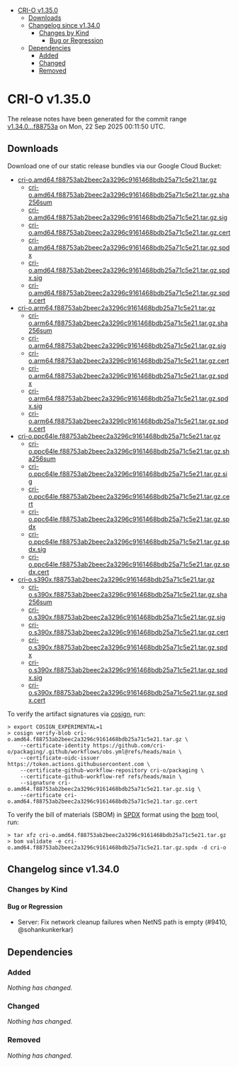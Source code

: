 - [CRI-O v1.35.0](#cri-o-v1350)
  - [Downloads](#downloads)
  - [Changelog since v1.34.0](#changelog-since-v1340)
    - [Changes by Kind](#changes-by-kind)
      - [Bug or Regression](#bug-or-regression)
  - [Dependencies](#dependencies)
    - [Added](#added)
    - [Changed](#changed)
    - [Removed](#removed)

# CRI-O v1.35.0

The release notes have been generated for the commit range
[v1.34.0...f88753a](https://github.com/cri-o/cri-o/compare/v1.34.0...v1.35.0) on Mon, 22 Sep 2025 00:11:50 UTC.

## Downloads

Download one of our static release bundles via our Google Cloud Bucket:

- [cri-o.amd64.f88753ab2beec2a3296c9161468bdb25a71c5e21.tar.gz](https://storage.googleapis.com/cri-o/artifacts/cri-o.amd64.f88753ab2beec2a3296c9161468bdb25a71c5e21.tar.gz)
  - [cri-o.amd64.f88753ab2beec2a3296c9161468bdb25a71c5e21.tar.gz.sha256sum](https://storage.googleapis.com/cri-o/artifacts/cri-o.amd64.f88753ab2beec2a3296c9161468bdb25a71c5e21.tar.gz.sha256sum)
  - [cri-o.amd64.f88753ab2beec2a3296c9161468bdb25a71c5e21.tar.gz.sig](https://storage.googleapis.com/cri-o/artifacts/cri-o.amd64.f88753ab2beec2a3296c9161468bdb25a71c5e21.tar.gz.sig)
  - [cri-o.amd64.f88753ab2beec2a3296c9161468bdb25a71c5e21.tar.gz.cert](https://storage.googleapis.com/cri-o/artifacts/cri-o.amd64.f88753ab2beec2a3296c9161468bdb25a71c5e21.tar.gz.cert)
  - [cri-o.amd64.f88753ab2beec2a3296c9161468bdb25a71c5e21.tar.gz.spdx](https://storage.googleapis.com/cri-o/artifacts/cri-o.amd64.f88753ab2beec2a3296c9161468bdb25a71c5e21.tar.gz.spdx)
  - [cri-o.amd64.f88753ab2beec2a3296c9161468bdb25a71c5e21.tar.gz.spdx.sig](https://storage.googleapis.com/cri-o/artifacts/cri-o.amd64.f88753ab2beec2a3296c9161468bdb25a71c5e21.tar.gz.spdx.sig)
  - [cri-o.amd64.f88753ab2beec2a3296c9161468bdb25a71c5e21.tar.gz.spdx.cert](https://storage.googleapis.com/cri-o/artifacts/cri-o.amd64.f88753ab2beec2a3296c9161468bdb25a71c5e21.tar.gz.spdx.cert)
- [cri-o.arm64.f88753ab2beec2a3296c9161468bdb25a71c5e21.tar.gz](https://storage.googleapis.com/cri-o/artifacts/cri-o.arm64.f88753ab2beec2a3296c9161468bdb25a71c5e21.tar.gz)
  - [cri-o.arm64.f88753ab2beec2a3296c9161468bdb25a71c5e21.tar.gz.sha256sum](https://storage.googleapis.com/cri-o/artifacts/cri-o.arm64.f88753ab2beec2a3296c9161468bdb25a71c5e21.tar.gz.sha256sum)
  - [cri-o.arm64.f88753ab2beec2a3296c9161468bdb25a71c5e21.tar.gz.sig](https://storage.googleapis.com/cri-o/artifacts/cri-o.arm64.f88753ab2beec2a3296c9161468bdb25a71c5e21.tar.gz.sig)
  - [cri-o.arm64.f88753ab2beec2a3296c9161468bdb25a71c5e21.tar.gz.cert](https://storage.googleapis.com/cri-o/artifacts/cri-o.arm64.f88753ab2beec2a3296c9161468bdb25a71c5e21.tar.gz.cert)
  - [cri-o.arm64.f88753ab2beec2a3296c9161468bdb25a71c5e21.tar.gz.spdx](https://storage.googleapis.com/cri-o/artifacts/cri-o.arm64.f88753ab2beec2a3296c9161468bdb25a71c5e21.tar.gz.spdx)
  - [cri-o.arm64.f88753ab2beec2a3296c9161468bdb25a71c5e21.tar.gz.spdx.sig](https://storage.googleapis.com/cri-o/artifacts/cri-o.arm64.f88753ab2beec2a3296c9161468bdb25a71c5e21.tar.gz.spdx.sig)
  - [cri-o.arm64.f88753ab2beec2a3296c9161468bdb25a71c5e21.tar.gz.spdx.cert](https://storage.googleapis.com/cri-o/artifacts/cri-o.arm64.f88753ab2beec2a3296c9161468bdb25a71c5e21.tar.gz.spdx.cert)
- [cri-o.ppc64le.f88753ab2beec2a3296c9161468bdb25a71c5e21.tar.gz](https://storage.googleapis.com/cri-o/artifacts/cri-o.ppc64le.f88753ab2beec2a3296c9161468bdb25a71c5e21.tar.gz)
  - [cri-o.ppc64le.f88753ab2beec2a3296c9161468bdb25a71c5e21.tar.gz.sha256sum](https://storage.googleapis.com/cri-o/artifacts/cri-o.ppc64le.f88753ab2beec2a3296c9161468bdb25a71c5e21.tar.gz.sha256sum)
  - [cri-o.ppc64le.f88753ab2beec2a3296c9161468bdb25a71c5e21.tar.gz.sig](https://storage.googleapis.com/cri-o/artifacts/cri-o.ppc64le.f88753ab2beec2a3296c9161468bdb25a71c5e21.tar.gz.sig)
  - [cri-o.ppc64le.f88753ab2beec2a3296c9161468bdb25a71c5e21.tar.gz.cert](https://storage.googleapis.com/cri-o/artifacts/cri-o.ppc64le.f88753ab2beec2a3296c9161468bdb25a71c5e21.tar.gz.cert)
  - [cri-o.ppc64le.f88753ab2beec2a3296c9161468bdb25a71c5e21.tar.gz.spdx](https://storage.googleapis.com/cri-o/artifacts/cri-o.ppc64le.f88753ab2beec2a3296c9161468bdb25a71c5e21.tar.gz.spdx)
  - [cri-o.ppc64le.f88753ab2beec2a3296c9161468bdb25a71c5e21.tar.gz.spdx.sig](https://storage.googleapis.com/cri-o/artifacts/cri-o.ppc64le.f88753ab2beec2a3296c9161468bdb25a71c5e21.tar.gz.spdx.sig)
  - [cri-o.ppc64le.f88753ab2beec2a3296c9161468bdb25a71c5e21.tar.gz.spdx.cert](https://storage.googleapis.com/cri-o/artifacts/cri-o.ppc64le.f88753ab2beec2a3296c9161468bdb25a71c5e21.tar.gz.spdx.cert)
- [cri-o.s390x.f88753ab2beec2a3296c9161468bdb25a71c5e21.tar.gz](https://storage.googleapis.com/cri-o/artifacts/cri-o.s390x.f88753ab2beec2a3296c9161468bdb25a71c5e21.tar.gz)
  - [cri-o.s390x.f88753ab2beec2a3296c9161468bdb25a71c5e21.tar.gz.sha256sum](https://storage.googleapis.com/cri-o/artifacts/cri-o.s390x.f88753ab2beec2a3296c9161468bdb25a71c5e21.tar.gz.sha256sum)
  - [cri-o.s390x.f88753ab2beec2a3296c9161468bdb25a71c5e21.tar.gz.sig](https://storage.googleapis.com/cri-o/artifacts/cri-o.s390x.f88753ab2beec2a3296c9161468bdb25a71c5e21.tar.gz.sig)
  - [cri-o.s390x.f88753ab2beec2a3296c9161468bdb25a71c5e21.tar.gz.cert](https://storage.googleapis.com/cri-o/artifacts/cri-o.s390x.f88753ab2beec2a3296c9161468bdb25a71c5e21.tar.gz.cert)
  - [cri-o.s390x.f88753ab2beec2a3296c9161468bdb25a71c5e21.tar.gz.spdx](https://storage.googleapis.com/cri-o/artifacts/cri-o.s390x.f88753ab2beec2a3296c9161468bdb25a71c5e21.tar.gz.spdx)
  - [cri-o.s390x.f88753ab2beec2a3296c9161468bdb25a71c5e21.tar.gz.spdx.sig](https://storage.googleapis.com/cri-o/artifacts/cri-o.s390x.f88753ab2beec2a3296c9161468bdb25a71c5e21.tar.gz.spdx.sig)
  - [cri-o.s390x.f88753ab2beec2a3296c9161468bdb25a71c5e21.tar.gz.spdx.cert](https://storage.googleapis.com/cri-o/artifacts/cri-o.s390x.f88753ab2beec2a3296c9161468bdb25a71c5e21.tar.gz.spdx.cert)

To verify the artifact signatures via [cosign](https://github.com/sigstore/cosign), run:

```console
> export COSIGN_EXPERIMENTAL=1
> cosign verify-blob cri-o.amd64.f88753ab2beec2a3296c9161468bdb25a71c5e21.tar.gz \
    --certificate-identity https://github.com/cri-o/packaging/.github/workflows/obs.yml@refs/heads/main \
    --certificate-oidc-issuer https://token.actions.githubusercontent.com \
    --certificate-github-workflow-repository cri-o/packaging \
    --certificate-github-workflow-ref refs/heads/main \
    --signature cri-o.amd64.f88753ab2beec2a3296c9161468bdb25a71c5e21.tar.gz.sig \
    --certificate cri-o.amd64.f88753ab2beec2a3296c9161468bdb25a71c5e21.tar.gz.cert
```

To verify the bill of materials (SBOM) in [SPDX](https://spdx.org) format using the [bom](https://sigs.k8s.io/bom) tool, run:

```console
> tar xfz cri-o.amd64.f88753ab2beec2a3296c9161468bdb25a71c5e21.tar.gz
> bom validate -e cri-o.amd64.f88753ab2beec2a3296c9161468bdb25a71c5e21.tar.gz.spdx -d cri-o
```

## Changelog since v1.34.0

### Changes by Kind

#### Bug or Regression
 - Server: Fix network cleanup failures when NetNS path is empty (#9410, @sohankunkerkar)

## Dependencies

### Added
_Nothing has changed._

### Changed
_Nothing has changed._

### Removed
_Nothing has changed._
